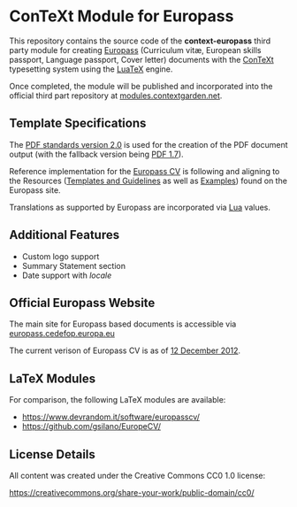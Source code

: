 # ConTeXt Module for Europass

This repository contains the source code of the **context-europass** third party module for creating [Europass](https://europass.cedefop.europa.eu/) (Curriculum vitæ, European skills passport, Language passport, Cover letter) documents with the [ConTeXt](https://wiki.contextgarden.net/Main_Page) typesetting system using the [LuaTeX](http://www.luatex.org/) engine.

Once completed, the module will be published and incorporated into the official third part repository at [modules.contextgarden.net](https://modules.contextgarden.net/).

## Template Specifications

The [PDF standards version 2.0](https://www.iso.org/obp/ui/#iso:std:iso:32000:-2:ed-1:v1:en) is used for the creation of the PDF document output (with the fallback version being [PDF 1.7](https://www.iso.org/obp/ui/#iso:std:iso:32000:-1:ed-1:v1:en)).

Reference implementation for the [Europass CV](http://europass.cedefop.europa.eu/documents/curriculum-vitae) is following and aligning to the Resources ([Templates and Guidelines](https://europass.cedefop.europa.eu/documents/curriculum-vitae/templates-instructions/templates/doc) as well as [Examples](https://europass.cedefop.europa.eu/documents/curriculum-vitae/examples)) found on the Europass site.

Translations as supported by Europass are incorporated via [Lua](https://www.lua.org/) values.

## Additional Features

* Custom logo support
* Summary Statement section
* Date support with *locale*

## Official Europass Website

The main site for Europass based documents is accessible via [europass.cedefop.europa.eu](https://europass.cedefop.europa.eu/)

The current verison of Europass CV is as of [12 December 2012](https://europass.cedefop.europa.eu/about/news?page=4).

## LaTeX Modules

For comparison, the following LaTeX modules are available:

* https://www.devrandom.it/software/europasscv/
* https://github.com/gsilano/EuropeCV/


## License Details

All content was created under the Creative Commons CC0 1.0 license:

https://creativecommons.org/share-your-work/public-domain/cc0/
